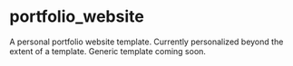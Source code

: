 # portfolio_website
A personal portfolio website template. Currently personalized beyond the extent of a template. Generic template coming soon.
